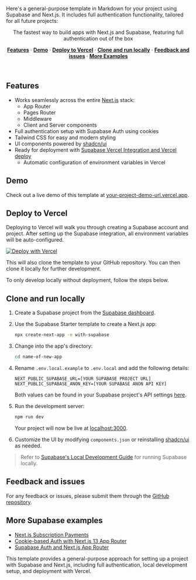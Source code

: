 Here's a general-purpose template in Markdown for your project using Supabase and Next.js. It includes full authentication functionality, tailored for all future projects:

<p align="center">
 The fastest way to build apps with Next.js and Supabase, featuring full authentication out of the box
</p>

<p align="center">
  <a href="#features"><strong>Features</strong></a> ·
  <a href="#demo"><strong>Demo</strong></a> ·
  <a href="#deploy-to-vercel"><strong>Deploy to Vercel</strong></a> ·
  <a href="#clone-and-run-locally"><strong>Clone and run locally</strong></a> ·
  <a href="#feedback-and-issues"><strong>Feedback and issues</strong></a> ·
  <a href="#more-supabase-examples"><strong>More Examples</strong></a>
</p>
<br/>

## Features

- Works seamlessly across the entire [Next.js](https://nextjs.org) stack:
  - App Router
  - Pages Router
  - Middleware
  - Client and Server components
- Full authentication setup with Supabase Auth using cookies
- Tailwind CSS for easy and modern styling
- UI components powered by [shadcn/ui](https://ui.shadcn.com/)
- Ready for deployment with [Supabase Vercel Integration and Vercel deploy](#deploy-your-own)
  - Automatic configuration of environment variables in Vercel

## Demo

Check out a live demo of this template at [your-project-demo-url.vercel.app](https://your-project-demo-url.vercel.app/).

## Deploy to Vercel

Deploying to Vercel will walk you through creating a Supabase account and project. After setting up the Supabase integration, all environment variables will be auto-configured.

[![Deploy with Vercel](https://vercel.com/button)](https://vercel.com/new/clone?repository-url=https%3A%2F%2Fgithub.com%2Fyour-repo%2Fnextjs-supabase-template&project-name=nextjs-supabase-template&repository-name=nextjs-supabase-template&demo-title=nextjs-supabase-template&demo-description=This+template+configures+Supabase+Auth+with+cookies%2C+making+the+user%27s+session+available+throughout+Next.js&demo-url=https%3A%2F%2Fyour-project-demo-url.vercel.app%2F&external-id=https%3A%2F%2Fgithub.com%2Fvercel%2Fnext.js%2Ftree%2Fcanary%2Fexamples%2Fwith-supabase)

This will also clone the template to your GitHub repository. You can then clone it locally for further development.

To only develop locally without deployment, follow the steps below.

## Clone and run locally

1. Create a Supabase project from the [Supabase dashboard](https://database.new).
2. Use the Supabase Starter template to create a Next.js app:

   ```bash
   npx create-next-app -e with-supabase
   ```
3. Change into the app's directory:

   ```bash
   cd name-of-new-app
   ```
4. Rename `.env.local.example` to `.env.local` and add the following details:

   ```
   NEXT_PUBLIC_SUPABASE_URL=[YOUR SUPABASE PROJECT URL]
   NEXT_PUBLIC_SUPABASE_ANON_KEY=[YOUR SUPABASE ANON API KEY]
   ```

   Both values can be found in your Supabase project's API settings [here](https://app.supabase.com/project/_/settings/api).
5. Run the development server:

   ```bash
   npm run dev
   ```

   Your project will now be live at [localhost:3000](http://localhost:3000/).
6. Customize the UI by modifying `components.json` or reinstalling [shadcn/ui](https://ui.shadcn.com/docs/installation/next) as needed.

> Refer to [Supabase&#39;s Local Development Guide](https://supabase.com/docs/guides/getting-started/local-development) for running Supabase locally.

## Feedback and issues

For any feedback or issues, please submit them through the [GitHub repository](https://github.com/supabase/supabase/issues/new/choose).

## More Supabase examples

- [Next.js Subscription Payments](https://github.com/vercel/nextjs-subscription-payments)
- [Cookie-based Auth with Next.js 13 App Router](https://youtube.com/playlist?list=PL5S4mPUpp4OtMhpnp93EFSo42iQ40XjbF)
- [Supabase Auth and Next.js App Router](https://github.com/supabase/supabase/tree/master/examples/auth/nextjs)

This template provides a general-purpose approach for setting up a project with Supabase and Next.js, including full authentication, local development setup, and deployment with Vercel.
